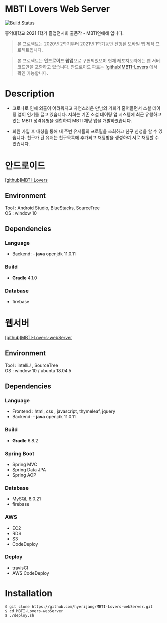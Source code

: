 # MBTI Lovers Web Server
[![Build Status](https://travis-ci.com/hyerijang/MBTI-Lovers-webServer.svg?branch=master)](https://travis-ci.com/hyerijang/MBTI-Lovers-webServer)

홍익대학교 2021 1학기 졸업전시회 출품작 - MBTI연애해 입니다.  
> 본 프로젝트는 2020년 2학기부터 2021년 1학기동안 진행된 모바일 앱 제작 프로젝트입니다.

> 본 프로젝트는 **안드로이드 웹앱**으로 구현되었으며 현재 레포지토리에는 웹 서버 코드만을 포함하고 있습니다. 안드로이드 파트는  [[github]MBTI-Lovers](https://github.com/hyerijang/MBTI-Lovers) 에서 확인 가능합니다.


# Description
- 코로나로 인해 외출이 어려워지고 자연스러운 만남의 기회가 줄어들면서 소셜 데이팅 앱이 인기를 끌고 있습니다.
  저희는 기존 소셜 데이팅 앱 시스템에 최근 유행하고 있는 MBTI 성격유형을 결합하여 MBTI 채팅 앱을 개발하였습니다.

- 회원 가입 후 매칭을 통해 내 주변 유저들의 프로필을 조회하고 친구 신청을 할 수 있습니다. 친구가 된 유저는 친구목록에 추가되고 채팅방을 생성하여 서로 채팅할 수 있습니다.

# 안드로이드
[[github]MBTI-Lovers](https://github.com/hyerijang/MBTI-Lovers)
## Environment
Tool : Android Studio, BlueStacks, SourceTree  
OS : window 10

## Dependencies
### Language
- Backend: - **java** openjdk 11.0.11

### Build
- **Gradle** 4.1.0

### Database
- firebase

# 웹서버
 [[github]MBTI-Lovers-webServer](https://github.com/hyerijang/MBTI-Lovers-webServer) 
## Environment
Tool : intelliJ , SourceTree  
OS : window 10 / ubuntu 18.04.5

## Dependencies
### Language
- Frontend : html, css , javascript,  thymeleaf, jquery
- Backend: - **java** openjdk 11.0.11

### Build
- **Gradle** 6.8.2


### Spring Boot
- Spring MVC
- Spring Data JPA
- Spring AOP


### Database
- MySQL 8.0.21
- firebase

### AWS
- EC2
- RDS
- S3
- CodeDeploy

### Deploy
- travisCI
- AWS CodeDeploy

# Installation
    $ git clone https://github.com/hyerijang/MBTI-Lovers-webServer.git
    $ cd MBTI-Lovers-webServer
    $ ./deploy.sh





